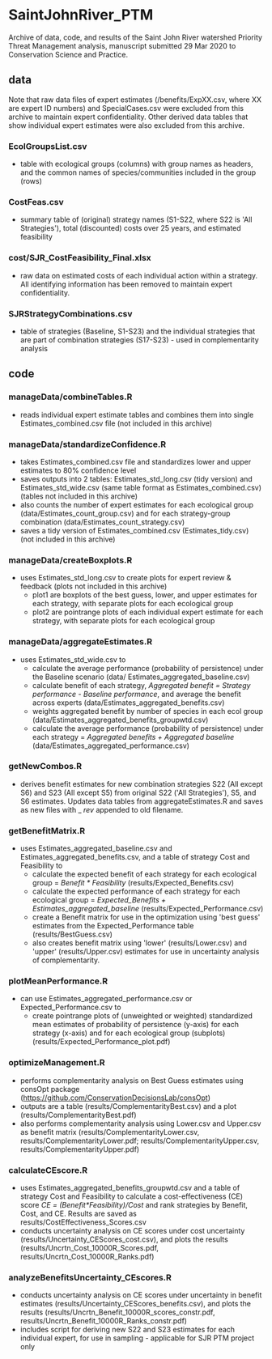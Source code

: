 # SaintJohnRiver_PTM

Archive of data, code, and results of the Saint John River watershed Priority Threat Management analysis, manuscript submitted 29 Mar 2020 to Conservation Science and Practice.

## data

Note that raw data files of expert estimates (/benefits/ExpXX.csv, where XX are expert ID numbers) and SpecialCases.csv were excluded from this archive to maintain expert confidentiality. Other derived data tables that show individual expert estimates were also excluded from this archive.

### EcolGroupsList.csv
* table with ecological groups (columns) with group names as headers, and the common names of species/communities included in the group (rows)

### CostFeas.csv
* summary table of (original) strategy names (S1-S22, where S22 is 'All Strategies'), total (discounted) costs over 25 years, and estimated feasibility

### cost/SJR_CostFeasibility_Final.xlsx
* raw data on estimated costs of each individual action within a strategy. All identifying information has been removed to maintain expert confidentiality.

### SJRStrategyCombinations.csv
* table of strategies (Baseline, S1-S23) and the individual strategies that are part of combination strategies (S17-S23) - used in complementarity analysis

## code

### manageData/combineTables.R 
* reads individual expert estimate tables and combines them into single Estimates_combined.csv file (not included in this archive)

### manageData/standardizeConfidence.R 
* takes Estimates_combined.csv file and standardizes lower and upper estimates to 80% confidence level
* saves outputs into 2 tables: Estimates_std_long.csv (tidy version) and Estimates_std_wide.csv (same table format as Estimates_combined.csv) (tables not included in this archive)
* also counts the number of expert estimates for each ecological group (data/Estimates_count_group.csv) and for each strategy-group combination (data/Estimates_count_strategy.csv)
* saves a tidy version of Estimates_combined.csv (Estimates_tidy.csv) (not included in this archive)

### manageData/createBoxplots.R 
* uses Estimates_std_long.csv to create plots for expert review & feedback (plots not included in this archive)
  + plot1 are boxplots of the best guess, lower, and upper estimates for each strategy, with separate plots for each ecological group
  + plot2 are pointrange plots of each individual expert estimate for each strategy, with separate plots for each ecological group

### manageData/aggregateEstimates.R 
* uses Estimates_std_wide.csv to
  + calculate the average performance (probability of persistence) under the Baseline scenario (data/ Estimates_aggregated_baseline.csv)
  + calculate benefit of each strategy, _Aggregated benefit = Strategy performance - Baseline performance_, and average the benefit across experts (data/Estimates_aggregated_benefits.csv)
  + weights aggregated benefit by number of species in each ecol group (data/Estimates_aggregated_benefits_groupwtd.csv)
  + calculate the average performance (probability of persistence) under each strategy = _Aggregated benefits + Aggregated baseline_ (data/Estimates_aggregated_performance.csv)
  
### getNewCombos.R
* derives benefit estimates for new combination strategies S22 (All except S6) and S23 (All except S5) from original S22 ('All Strategies'), S5, and S6 estimates. Updates data tables from aggregateEstimates.R and saves as new files with _ _rev_ appended to old filename.

### getBenefitMatrix.R
* uses Estimates_aggregated_baseline.csv and Estimates_aggregated_benefits.csv, and a table of strategy Cost and Feasibility to
  + calculate the expected benefit of each strategy for each ecological group = _Benefit * Feasibility_ (results/Expected_Benefits.csv)
  + calculate the expected performance of each strategy for each ecological group = _Expected_Benefits + Estimates_aggregated_baseline_ (results/Expected_Performance.csv)
  + create a Benefit matrix for use in the optimization using 'best guess' estimates from the Expected_Performance table (results/BestGuess.csv)
  + also creates benefit matrix using 'lower' (results/Lower.csv) and 'upper' (results/Upper.csv) estimates for use in uncertainty analysis of complementarity.

### plotMeanPerformance.R
* can use Estimates_aggregated_performance.csv or Expected_Performance.csv to 
  + create pointrange plots of (unweighted or weighted) standardized mean estimates of probability of persistence (y-axis) for each strategy (x-axis) and for each ecological group (subplots) (results/Expected_Performance_plot.pdf)
  
### optimizeManagement.R
* performs complementarity analysis on Best Guess estimates using consOpt package (https://github.com/ConservationDecisionsLab/consOpt)
* outputs are a table (results/ComplementarityBest.csv) and a plot (results/ComplementarityBest.pdf)
* also performs complementarity analysis using Lower.csv and Upper.csv as benefit matrix (results/ComplementarityLower.csv, results/ComplementarityLower.pdf; results/ComplementarityUpper.csv, results/ComplementarityUpper.pdf)

### calculateCEscore.R
* uses Estimates_aggregated_benefits_groupwtd.csv and a table of strategy Cost and Feasibility to calculate a cost-effectiveness (CE) score _CE = (Benefit*Feasibility)/Cost_ and rank strategies by Benefit, Cost, and CE. Results are saved as results/CostEffectiveness_Scores.csv
* conducts uncertainty analysis on CE scores under cost uncertainty (results/Uncertainty_CEScores_cost.csv), and plots the results (results/Uncrtn_Cost_10000R_Scores.pdf, results/Uncrtn_Cost_10000R_Ranks.pdf)
 
### analyzeBenefitsUncertainty_CEscores.R
* conducts uncertainty analysis on CE scores under uncertainty in benefit estimates (results/Uncertainty_CEScores_benefits.csv), and plots the results (results/Uncrtn_Benefit_10000R_scores_constr.pdf, results/Uncrtn_Benefit_10000R_Ranks_constr.pdf)
* includes script for deriving new S22 and S23 estimates for each individual expert, for use in sampling - applicable for SJR PTM project only
